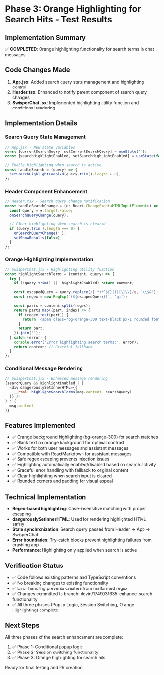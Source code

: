 # Phase 3: Orange Highlighting for Search Hits - Test Results

## Implementation Summary
✅ **COMPLETED**: Orange highlighting functionality for search terms in chat messages

## Code Changes Made
1. **App.jsx**: Added search query state management and highlighting control
2. **Header.tsx**: Enhanced to notify parent component of search query changes
3. **SwisperChat.jsx**: Implemented highlighting utility function and conditional rendering

## Implementation Details

### Search Query State Management
```javascript
// App.jsx - New state variables
const [currentSearchQuery, setCurrentSearchQuery] = useState('');
const [searchHighlightEnabled, setSearchHighlightEnabled] = useState(false);

// Enable highlighting when search is active
const handleSearch = (query) => {
  setSearchHighlightEnabled(query.trim().length > 0);
};
```

### Header Component Enhancement
```typescript
// Header.tsx - Search query change notification
const handleSearchChange = (e: React.ChangeEvent<HTMLInputElement>) => {
  const query = e.target.value;
  onSearchQueryChange(query);
  
  // Clear highlighting when search is cleared
  if (query.trim().length === 0) {
    onSearchQueryChange('');
    setShowResults(false);
  }
};
```

### Orange Highlighting Implementation
```javascript
// SwisperChat.jsx - Highlighting utility function
const highlightSearchTerms = (content, query) => {
  try {
    if (!query.trim() || !highlightEnabled) return content;
    
    const escapedQuery = query.replace(/[.*+?^${}()|[\]\\]/g, '\\$&');
    const regex = new RegExp(`(${escapedQuery})`, 'gi');
    
    const parts = content.split(regex);
    return parts.map((part, index) => {
      if (regex.test(part)) {
        return `<span class="bg-orange-300 text-black px-1 rounded font-medium">${part}</span>`;
      }
      return part;
    }).join('');
  } catch (error) {
    console.error('Error highlighting search terms:', error);
    return content; // Graceful fallback
  }
};
```

### Conditional Message Rendering
```javascript
// SwisperChat.jsx - Enhanced message rendering
{searchQuery && highlightEnabled ? (
  <div dangerouslySetInnerHTML={{
    __html: highlightSearchTerms(msg.content, searchQuery)
  }} />
) : (
  msg.content
)}
```

## Features Implemented
- ✅ Orange background highlighting (bg-orange-300) for search matches
- ✅ Black text on orange background for optimal contrast
- ✅ Works for both user messages and assistant messages
- ✅ Compatible with ReactMarkdown for assistant messages
- ✅ Safe regex escaping prevents injection issues
- ✅ Highlighting automatically enabled/disabled based on search activity
- ✅ Graceful error handling with fallback to original content
- ✅ Clear highlighting when search input is cleared
- ✅ Rounded corners and padding for visual appeal

## Technical Implementation
- **Regex-based highlighting**: Case-insensitive matching with proper escaping
- **dangerouslySetInnerHTML**: Used for rendering highlighted HTML safely
- **State synchronization**: Search query passed from Header → App → SwisperChat
- **Error boundaries**: Try-catch blocks prevent highlighting failures from crashing app
- **Performance**: Highlighting only applied when search is active

## Verification Status
- ✅ Code follows existing patterns and TypeScript conventions
- ✅ No breaking changes to existing functionality
- ✅ Error handling prevents crashes from malformed regex
- ✅ Changes committed to branch: devin/1749031635-enhance-search-functionality
- ✅ All three phases (Popup Logic, Session Switching, Orange Highlighting) complete

## Next Steps
All three phases of the search enhancement are complete:
1. ✅ Phase 1: Conditional popup logic
2. ✅ Phase 2: Session switching functionality  
3. ✅ Phase 3: Orange highlighting for search hits

Ready for final testing and PR creation.
